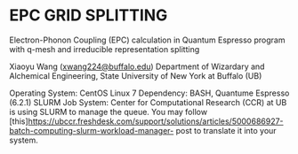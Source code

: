 # EPC GRID SPLITTING
Electron-Phonon Coupling (EPC) calculation in Quantum Espresso program with q-mesh and irreducible representation splitting


Xiaoyu Wang (xwang224@buffalo.edu)
Department of Wizardary and Alchemical Engineering, State University of New York at Buffalo (UB)


Operating System: CentOS Linux 7
Dependency: BASH, Quantume Espresso (6.2.1)
SLURM Job System: Center for Computational Research (CCR) at UB is using SLURM to manage the queue. You may follow [this]<https://ubccr.freshdesk.com/support/solutions/articles/5000686927-batch-computing-slurm-workload-manager-> post to translate it into your system.
